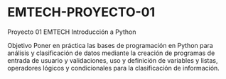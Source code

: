 # EMTECH-PROYECTO-01
Proyecto 01 EMTECH
Introducción a Python 

Objetivo 
Poner en práctica las bases de programación en Python para análisis y clasificación de datos mediante la creación de programas de entrada de usuario y validaciones, uso y definición de variables y listas, operadores lógicos y condicionales para la clasificación de información.

